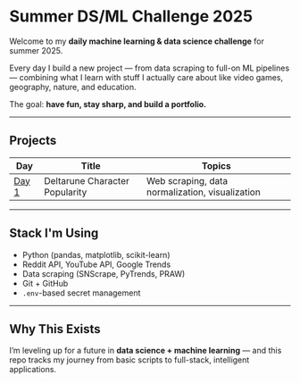 # Summer DS/ML Challenge 2025

Welcome to my **daily machine learning & data science challenge** for summer 2025.

Every day I build a new project — from data scraping to full-on ML pipelines — combining what I learn with stuff I actually care about like video games, geography, nature, and education.

The goal: **have fun, stay sharp, and build a portfolio.**

---

## Projects

| Day | Title | Topics |
|-----|-------|--------|
| [Day 1](./day1_deltarune_popularity) | Deltarune Character Popularity | Web scraping, data normalization, visualization |

---

## Stack I'm Using

- Python (pandas, matplotlib, scikit-learn)
- Reddit API, YouTube API, Google Trends
- Data scraping (SNScrape, PyTrends, PRAW)
- Git + GitHub
- `.env`-based secret management

---

## Why This Exists

I’m leveling up for a future in **data science + machine learning** — and this repo tracks my journey from basic scripts to full-stack, intelligent applications.

